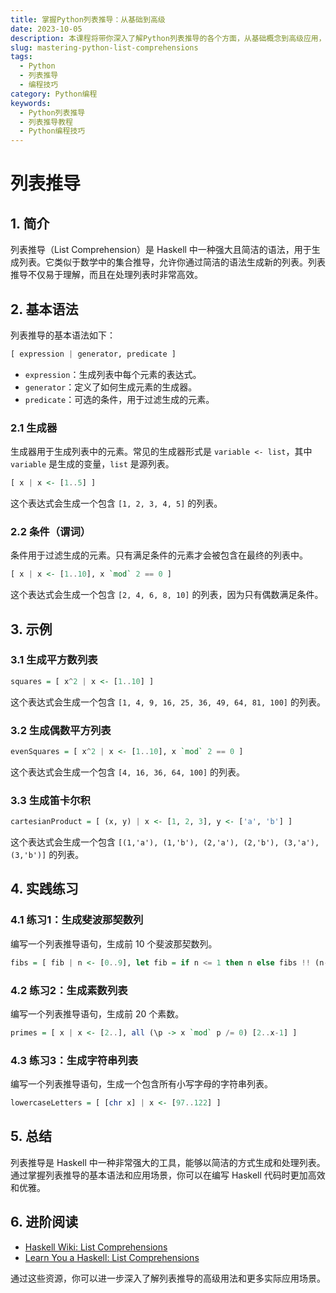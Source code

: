 ```yaml
---
title: 掌握Python列表推导：从基础到高级
date: 2023-10-05
description: 本课程将带你深入了解Python列表推导的各个方面，从基础概念到高级应用，帮助你编写更简洁高效的代码。
slug: mastering-python-list-comprehensions
tags:
  - Python
  - 列表推导
  - 编程技巧
category: Python编程
keywords:
  - Python列表推导
  - 列表推导教程
  - Python编程技巧
---
```


# 列表推导

## 1. 简介

列表推导（List Comprehension）是 Haskell 中一种强大且简洁的语法，用于生成列表。它类似于数学中的集合推导，允许你通过简洁的语法生成新的列表。列表推导不仅易于理解，而且在处理列表时非常高效。

## 2. 基本语法

列表推导的基本语法如下：

```haskell
[ expression | generator, predicate ]
```

- `expression`：生成列表中每个元素的表达式。
- `generator`：定义了如何生成元素的生成器。
- `predicate`：可选的条件，用于过滤生成的元素。

### 2.1 生成器

生成器用于生成列表中的元素。常见的生成器形式是 `variable <- list`，其中 `variable` 是生成的变量，`list` 是源列表。

```haskell
[ x | x <- [1..5] ]
```

这个表达式会生成一个包含 `[1, 2, 3, 4, 5]` 的列表。

### 2.2 条件（谓词）

条件用于过滤生成的元素。只有满足条件的元素才会被包含在最终的列表中。

```haskell
[ x | x <- [1..10], x `mod` 2 == 0 ]
```

这个表达式会生成一个包含 `[2, 4, 6, 8, 10]` 的列表，因为只有偶数满足条件。

## 3. 示例

### 3.1 生成平方数列表

```haskell
squares = [ x^2 | x <- [1..10] ]
```

这个表达式会生成一个包含 `[1, 4, 9, 16, 25, 36, 49, 64, 81, 100]` 的列表。

### 3.2 生成偶数平方列表

```haskell
evenSquares = [ x^2 | x <- [1..10], x `mod` 2 == 0 ]
```

这个表达式会生成一个包含 `[4, 16, 36, 64, 100]` 的列表。

### 3.3 生成笛卡尔积

```haskell
cartesianProduct = [ (x, y) | x <- [1, 2, 3], y <- ['a', 'b'] ]
```

这个表达式会生成一个包含 `[(1,'a'), (1,'b'), (2,'a'), (2,'b'), (3,'a'), (3,'b')]` 的列表。

## 4. 实践练习

### 4.1 练习1：生成斐波那契数列

编写一个列表推导语句，生成前 10 个斐波那契数列。

```haskell
fibs = [ fib | n <- [0..9], let fib = if n <= 1 then n else fibs !! (n-1) + fibs !! (n-2) ]
```

### 4.2 练习2：生成素数列表

编写一个列表推导语句，生成前 20 个素数。

```haskell
primes = [ x | x <- [2..], all (\p -> x `mod` p /= 0) [2..x-1] ]
```

### 4.3 练习3：生成字符串列表

编写一个列表推导语句，生成一个包含所有小写字母的字符串列表。

```haskell
lowercaseLetters = [ [chr x] | x <- [97..122] ]
```

## 5. 总结

列表推导是 Haskell 中一种非常强大的工具，能够以简洁的方式生成和处理列表。通过掌握列表推导的基本语法和应用场景，你可以在编写 Haskell 代码时更加高效和优雅。

## 6. 进阶阅读

- [Haskell Wiki: List Comprehensions](https://wiki.haskell.org/List_comprehension)
- [Learn You a Haskell: List Comprehensions](http://learnyouahaskell.com/starting-out#im-a-list-comprehension)

通过这些资源，你可以进一步深入了解列表推导的高级用法和更多实际应用场景。